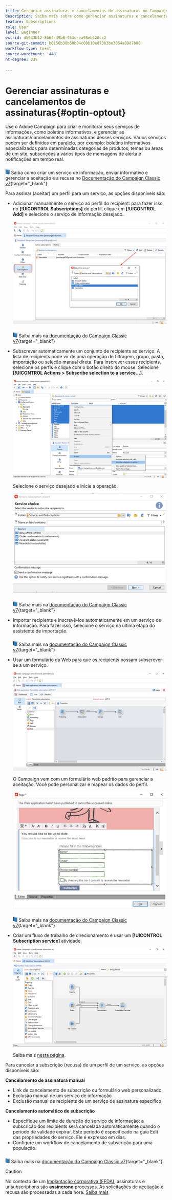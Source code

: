 ```yaml
---
title: Gerenciar assinaturas e cancelamentos de assinaturas no Campaign
description: Saiba mais sobre como gerenciar assinaturas e cancelamentos de assinaturas no Campaign v8.
feature: Subscriptions
role: User
level: Beginner
exl-id: d5933b12-8664-49b8-953c-ea98eb428cc2
source-git-commit: b0150b38b50b04c08b10ed73b3be3064a09d7b88
workflow-type: tm+mt
source-wordcount: '448'
ht-degree: 33%

---
```


# Gerenciar assinaturas e cancelamentos de assinaturas{#optin-optout}

Use o Adobe Campaign para criar e monitorar seus serviços de informações, como boletins informativos, e gerenciar as assinaturas/cancelamentos de assinaturas desses serviços. Vários serviços podem ser definidos em paralelo, por exemplo: boletins informativos especializados para determinadas categorias de produtos, temas ou áreas de um site, subscrições a vários tipos de mensagens de alerta e notificações em tempo real.

![](../assets/do-not-localize/book.png) Saiba como criar um serviço de informação, enviar informativo e gerenciar a aceitação e a recusa no [Documentação do Campaign Classic v7](https://experienceleague.adobe.com/docs/campaign-classic/using/sending-messages/subscriptions-and-referrals/managing-subscriptions.html){target="_blank"}

Para assinar (aceitar) um perfil para um serviço, as opções disponíveis são:

* Adicionar manualmente o serviço ao perfil do recipient: para fazer isso, no **[!UICONTROL Subscriptions]** do perfil, clique em **[!UICONTROL Add]** e selecione o serviço de informação desejado.

  ![](assets/subscribe-to-a-service.png)

  ![](../assets/do-not-localize/book.png) Saiba mais na [documentação do Campaign Classic v7](https://experienceleague.adobe.com/docs/campaign-classic/using/getting-started/profile-management/editing-a-profile.html#deliveries-tab){target="_blank"}

* Subscrever automaticamente um conjunto de recipients ao serviço. A lista de recipients pode vir de uma operação de filtragem, grupo, pasta, importação ou seleção manual direta. Para inscrever esses recipients, selecione os perfis e clique com o botão direito do mouse. Selecione **[!UICONTROL Actions > Subscribe selection to a service...]**.

  ![](assets/subscribe-selection.png)

  Selecione o serviço desejado e inicie a operação.

  ![](assets/subscribe-confirm.png)

  ![](../assets/do-not-localize/book.png) Saiba mais na [documentação do Campaign Classic v7](https://experienceleague.adobe.com/docs/campaign-classic/using/getting-started/profile-management/editing-a-profile.html#deliveries-tab){target="_blank"}


* Importar recipients e inscrevê-los automaticamente em um serviço de informação. Para fazer isso, selecione o serviço na última etapa do assistente de importação.

  ![](../assets/do-not-localize/book.png) Saiba mais na [documentação do Campaign Classic v7](https://experienceleague.adobe.com/docs/campaign-classic/using/getting-started/importing-and-exporting-data/generic-imports-exports/executing-import-jobs.html#step-5---additional-step-when-importing-recipients){target="_blank"}

* Usar um formulário da Web para que os recipients possam subscrever-se a um serviço.

  ![](assets/opt-in-webapp.png)

  O Campaign vem com um formulário web padrão para gerenciar a aceitação. Você pode personalizar e mapear os dados do perfil.

  ![](assets/web-app.png)

  ![](../assets/do-not-localize/book.png) Saiba mais na [documentação do Campaign Classic v7](https://experienceleague.adobe.com/docs/campaign-classic/using/designing-content/web-forms/use-cases--web-forms.html#create-a-subscription--form-with-double-opt-in){target="_blank"}


* Criar um fluxo de trabalho de direcionamento e usar um **[!UICONTROL Subscription service]** atividade.

  ![](assets/wf-subscription.png)

  Saiba mais [nesta página](https://experienceleague.adobe.com/docs/campaign/automation/workflows/wf-activities/targeting-activities/subscription-services.html).

Para cancelar a subscrição (recusa) de um perfil de um serviço, as opções disponíveis são:

**Cancelamento de assinatura manual**

* Link de cancelamento de subscrição ou formulário web personalizado
* Exclusão manual de um serviço de informação
* Exclusão manual de recipients de um serviço de assinatura específico

**Cancelamento automático de subscrição**

* Especifique um limite de duração do serviço de informação: a subscrição dos recipients será cancelada automaticamente quando o período de validade expirar. Este período é especificado na guia Edit das propriedades do serviço. Ele é expresso em dias.
* Configure um workflow de cancelamento de subscrição para uma população.

![](../assets/do-not-localize/book.png) Saiba mais na [documentação do Campaign Classic v7](https://experienceleague.adobe.com/docs/campaign-classic/using/sending-messages/subscriptions-and-referrals/managing-subscriptions.html#unsubscribing-a-recipient-from-a-service){target="_blank"}


>[!CAUTION]
>
>No contexto de um [Implantação corporativa (FFDA)](../architecture/enterprise-deployment.md), assinaturas e unsubscriptions são **assíncrono** processos. As solicitações de aceitação e recusa são processadas a cada hora. [Saiba mais](../architecture/new-apis.md#sub-apis)

<!--
You can also enable your delivery recipients to forward messages to a friend. To do this, insert the relevant links into your delivery. You may then track this sharing process as well as the number of visits to the concerned pages. 

![](../assets/do-not-localize/book.png) For more on this capability, refer to [Campaign Classic v7 documentation](https://experienceleague.adobe.com/docs/campaign-classic/using/sending-messages/subscriptions-and-referrals/viral-and-social-marketing.html#viral-marketing--forward-to-a-friend){target="_blank"}
-->
